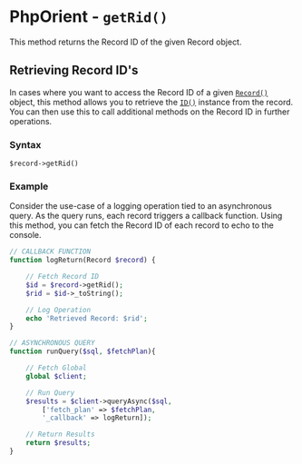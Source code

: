 
# PhpOrient - `getRid()`

This method returns the Record ID of the given Record object.

## Retrieving Record ID's

In cases where you want to access the Record ID of a given [`Record()`](PHP-Record.md) object, this method allows you to retrieve the [`ID()`](PHP-ID.md) instance from the record.  You can then use this to call additional methods on the Record ID in further operations.


### Syntax

```
$record->getRid()
```

### Example

Consider the use-case of a logging operation tied to an asynchronous query.  As the query runs, each record triggers a callback function.  Using this method, you can fetch the Record ID of each record to echo to the console.

```php
// CALLBACK FUNCTION
function logReturn(Record $record) {

	// Fetch Record ID
	$id = $record->getRid();
	$rid = $id->_toString();

	// Log Operation
	echo 'Retrieved Record: $rid';
}

// ASYNCHRONOUS QUERY
function runQuery($sql, $fetchPlan){

	// Fetch Global
	global $client;

	// Run Query
	$results = $client->queryAsync($sql,
		['fetch_plan' => $fetchPlan,
		'_callback' => logReturn]);

	// Return Results
	return $results;
}
```






